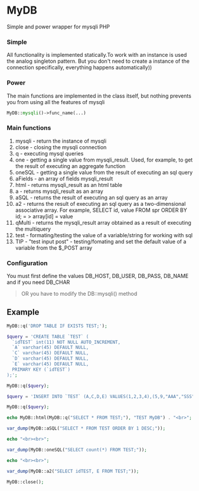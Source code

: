 # MyDB
Simple and power wrapper for mysqli PHP 

### Simple
All functionality is implemented statically.To work with an instance is used the analog singleton pattern. But you don't need to create a instance of the connection specifically, everything happens automatically))

### Power
The main functions are implemented in the class itself, but nothing prevents you from using all the features of mysqli
```php
MyDB::mysqli()->func_name(...)
```

### Main functions
1. mysqli - return the instance of mysqli
2. close - closing the mysqli connection
3. q - executing mysql queries
4. one - getting a single value from mysqli_result. Used, for example, to get the result of executing an aggregate function
5. oneSQL - getting a single value from the result of executing an sql query
6. aFields - an array of fields mysqli_result
7. html - returns mysqli_result as an html table
8. a - returns mysqli_result as an array
9. aSQL - returns the result of executing an sql query as an array
10. a2 - returns the result of executing an sql query as a two-dimensional associative array.
    For example, SELECT id, value FROM spr ORDER BY id; = > array[id] = value
11. qMulti - returns the mysqli_result array obtained as a result of executing the multiquery
12. test - formating/testing the value of a variable/string for working with sql
13. TIP - "test input post" - testing/fomating and set the default value of a variable from the $_POST array

### Configuration
You must first define the values DB_HOST, DB_USER, DB_PASS, DB_NAME and if you need DB_CHAR
> OR you have to modify the DB::mysqli() method

## Example
```php
MyDB::q('DROP TABLE IF EXISTS TEST;');

$query = 'CREATE TABLE `TEST` (
  `idTEST` int(11) NOT NULL AUTO_INCREMENT,
  `A` varchar(45) DEFAULT NULL,
  `C` varchar(45) DEFAULT NULL,
  `D` varchar(45) DEFAULT NULL,
  `E` varchar(45) DEFAULT NULL,
  PRIMARY KEY (`idTEST`)
);';

MyDB::q($query);

$query = 'INSERT INTO `TEST` (A,C,D,E) VALUES(1,2,3,4),(5,9,"AAA","SSS"),("BBBB","290674", "JJJJJJJ","Asddddd");';

MyDB::q($query);

echo MyDB::html(MyDB::q("SELECT * FROM TEST;"), "TEST MyDB") . "<br>";

var_dump(MyDB::aSQL("SELECT * FROM TEST ORDER BY 1 DESC;"));

echo "<br><br>";

var_dump(MyDB::oneSQL("SELECT count(*) FROM TEST;"));

echo "<br><br>";

var_dump(MyDB::a2("SELECT idTEST, E FROM TEST;"));

MyDB::close();
```
